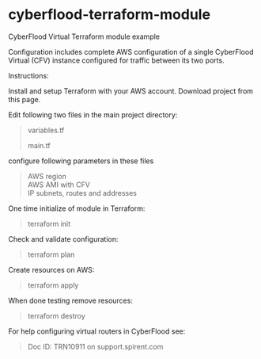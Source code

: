 # cyberflood-terraform-module

CyberFlood Virtual Terraform module example

Configuration includes complete AWS configuration of a single CyberFlood Virtual (CFV) instance configured for traffic between its two ports.

Instructions:

Install and setup Terraform with your AWS account. Download project from this page.

Edit following two files in the main project directory:
> variables.tf
>
> main.tf

configure following parameters in these files
> AWS region  
> AWS AMI with CFV  
> IP subnets, routes and addresses  

One time initialize of module in Terraform:
> terraform init

Check and validate configuration:
>terraform plan

Create resources on AWS:
> terraform apply

When done testing remove resources:
> terraform destroy

For help configuring virtual routers in CyberFlood see:
> Doc ID: TRN10911 on support.spirent.com
